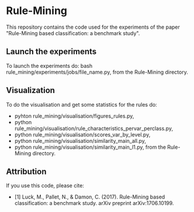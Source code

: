 # Rule-Mining

This repository contains the code used for the experiments of the paper "Rule-Mining based classification: a benchmark study".

## Launch the experiments
To launch the experiments do: bash rule_mining/experiments/jobs/file_name.py, from the Rule-Mining directory.

## Visualization
To do the visualisation and get some statistics for the rules do:
- pyhton rule_mining/visualisation/figures_rules.py,
- python rule_mining/visualisation/rule_characteristics_pervar_perclass.py,
- python rule_mining/visualisation/scores_var_by_level.py,
- python rule_mining/visualisation/similarity_main_all.py,
- python rule_mining/visualisation/similarity_main_l1.py,
from the Rule-Mining directory.

## Attribution
If you use this code, please cite:

- [1] Luck, M., Pallet, N., & Damon, C. (2017). Rule-Mining based classification: a benchmark study. arXiv preprint arXiv:1706.10199.

